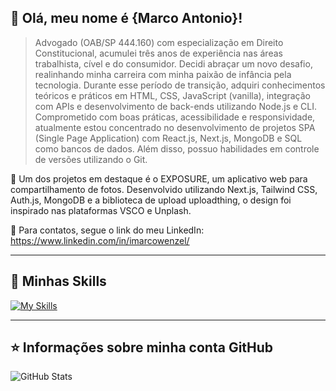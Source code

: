 ## 💜 Olá, meu nome é <strong>{Marco Antonio}!</strong>

> Advogado (OAB/SP 444.160) com especialização em Direito Constitucional, acumulei três anos de experiência nas áreas trabalhista, cível e do consumidor. Decidi abraçar um novo desafio, realinhando minha carreira com minha paixão de infância pela tecnologia. Durante esse período de transição, adquiri conhecimentos teóricos e práticos em HTML, CSS, JavaScript (vanilla), integração com APIs e desenvolvimento de back-ends utilizando Node.js e CLI. Comprometido com boas práticas, acessibilidade e responsividade, atualmente estou concentrado no desenvolvimento de projetos SPA (Single Page Application) com React.js, Next.js, MongoDB e SQL como bancos de dados. Além disso, possuo habilidades em controle de versões utilizando o Git.

🔭 Um dos projetos em destaque é o EXPOSURE, um aplicativo web para compartilhamento de fotos. Desenvolvido utilizando Next.js, Tailwind CSS, Auth.js, MongoDB e a biblioteca de upload uploadthing, o design foi inspirado nas plataformas VSCO e Unplash.

💬 Para contatos, segue o link do meu LinkedIn: https://www.linkedin.com/in/imarcowenzel/

----

## 🚀 Minhas Skills

[![My Skills](https://skillicons.dev/icons?i=html,css,js,python,tailwind,bootstrap,react,next,git,mongo,nodejs,docker)](https://skillicons.dev)

---

## ⭐ Informações sobre minha conta GitHub
![GitHub Stats](https://github-readme-stats.vercel.app/api?username=imarcowenzel&show_icons=true)
